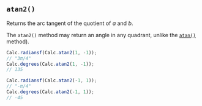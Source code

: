 ## `atan2()`

Returns the arc tangent of the quotient of *a* and *b*.

The `atan2()` method may return an angle in any quadrant, unlike the [`atan()`](/calc/docs/atan/) method).

```javascript
Calc.radiansf(Calc.atan2(1, -1));
// "3π/4"
Calc.degrees(Calc.atan2(1, -1));
// 135
```

```javascript
Calc.radiansf(Calc.atan2(-1, 1));
// "-π/4"
Calc.degrees(Calc.atan2(-1, 1));
// -45
```


